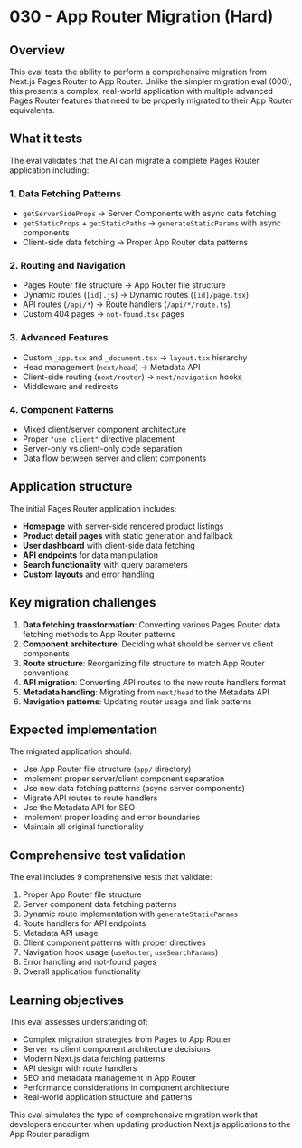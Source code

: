 # 030 - App Router Migration (Hard)

## Overview

This eval tests the ability to perform a comprehensive migration from Next.js Pages Router to App Router. Unlike the simpler migration eval (000), this presents a complex, real-world application with multiple advanced Pages Router features that need to be properly migrated to their App Router equivalents.

## What it tests

The eval validates that the AI can migrate a complete Pages Router application including:

### 1. **Data Fetching Patterns**
- `getServerSideProps` → Server Components with async data fetching
- `getStaticProps` + `getStaticPaths` → `generateStaticParams` with async components
- Client-side data fetching → Proper App Router data patterns

### 2. **Routing and Navigation**
- Pages Router file structure → App Router file structure
- Dynamic routes (`[id].js`) → Dynamic routes (`[id]/page.tsx`)
- API routes (`/api/*`) → Route handlers (`/api/*/route.ts`)
- Custom 404 pages → `not-found.tsx` pages

### 3. **Advanced Features**
- Custom `_app.tsx` and `_document.tsx` → `layout.tsx` hierarchy
- Head management (`next/head`) → Metadata API
- Client-side routing (`next/router`) → `next/navigation` hooks
- Middleware and redirects

### 4. **Component Patterns**
- Mixed client/server component architecture
- Proper `"use client"` directive placement
- Server-only vs client-only code separation
- Data flow between server and client components

## Application structure

The initial Pages Router application includes:
- **Homepage** with server-side rendered product listings
- **Product detail pages** with static generation and fallback
- **User dashboard** with client-side data fetching
- **API endpoints** for data manipulation
- **Search functionality** with query parameters
- **Custom layouts** and error handling

## Key migration challenges

1. **Data fetching transformation**: Converting various Pages Router data fetching methods to App Router patterns
2. **Component architecture**: Deciding what should be server vs client components
3. **Route structure**: Reorganizing file structure to match App Router conventions
4. **API migration**: Converting API routes to the new route handlers format
5. **Metadata handling**: Migrating from `next/head` to the Metadata API
6. **Navigation patterns**: Updating router usage and link patterns

## Expected implementation

The migrated application should:
- Use App Router file structure (`app/` directory)
- Implement proper server/client component separation
- Use new data fetching patterns (async server components)
- Migrate API routes to route handlers
- Use the Metadata API for SEO
- Implement proper loading and error boundaries
- Maintain all original functionality

## Comprehensive test validation

The eval includes 9 comprehensive tests that validate:
1. Proper App Router file structure
2. Server component data fetching patterns
3. Dynamic route implementation with `generateStaticParams`
4. Route handlers for API endpoints
5. Metadata API usage
6. Client component patterns with proper directives
7. Navigation hook usage (`useRouter`, `useSearchParams`)
8. Error handling and not-found pages
9. Overall application functionality

## Learning objectives

This eval assesses understanding of:
- Complex migration strategies from Pages to App Router
- Server vs client component architecture decisions
- Modern Next.js data fetching patterns
- API design with route handlers
- SEO and metadata management in App Router
- Performance considerations in component architecture
- Real-world application structure and patterns

This eval simulates the type of comprehensive migration work that developers encounter when updating production Next.js applications to the App Router paradigm.
